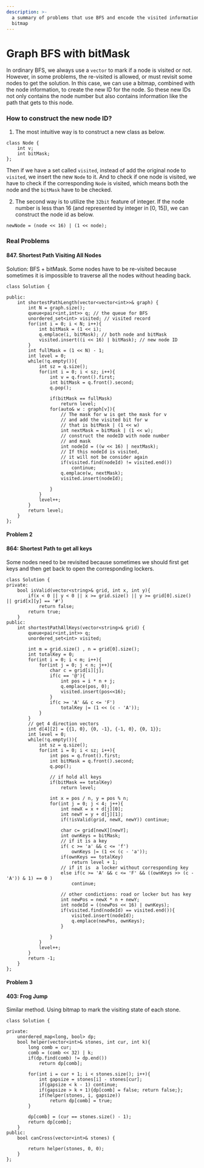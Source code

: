```yaml
---
description: >-
  a summary of problems that use BFS and encode the visited information with a
  bitmap
---
```


# Graph BFS with bitMask

In ordinary BFS, we always use a `vector` to mark if a node is visited or not. However, in some problems, the re-visited is allowed, or must revisit some nodes to get the solution. In this case, we can use a bitmap, combined with the node information, to create the new ID for the node. So these new IDs not only contains the node number but also contains information like the path that gets to this node.

### How to construct the new node ID?

1. The most intuitive way is to construct a new class as below.

```text
class Node {
    int v;
    int bitMask;
};
```

Then if we have a set called `visited`, instead of add the original node to `visited`, we insert the new `Node` to it. And to check if one node is visited, we have to check if the corresponding `Node` is visited, which means both the node and the `bitMask` have to be checked.

2. The second way is to utilize the `32bit` feature of integer. If the node number is less than 16 \(and represented by integer in \[0, 15\]\), we can construct the node id as below.

```text
newNode = (node << 16) | (1 << node);
```

### Real Problems

#### 847. Shortest Path Visiting All Nodes

Solution: BFS + bitMask. Some nodes have to be re-visited because sometimes it is impossible to traverse all the nodes without heading back.

```text
class Solution {
   
public:
    int shortestPathLength(vector<vector<int>>& graph) {
        int N = graph.size();
        queue<pair<int,int>> q; // the queue for BFS
        unordered_set<int> visited; // visited record
        for(int i = 0; i < N; i++){
            int bitMask = (1 << i);
            q.emplace(i, bitMask); // both node and bitMask
            visited.insert((i << 16) | bitMask); // new node ID
        }
        int fullMask = (1 << N) - 1;
        int level = 0;
        while(!q.empty()){
            int sz = q.size();
            for(int i = 0; i < sz; i++){
                int v = q.front().first;
                int bitMask = q.front().second;
                q.pop();
                
                if(bitMask == fullMask)
                    return level;
                for(auto& w : graph[v]){
                    // The mask for w is get the mask for v
                    // and add the visited bit for w
                    // that is bitMask | (1 << w)
                    int nextMask = bitMask | (1 << w); 
                    // construct the nodeID with node number
                    // and mask
                    int nodeId = ((w << 16) | nextMask);
                    // If this nodeId is visited,
                    // it will not be consider again
                    if(visited.find(nodeId) != visited.end())
                        continue;
                    q.emplace(w, nextMask);
                    visited.insert(nodeId);
                    
                }
            }
            level++;
        }
        return level;
    }
};
```

#### Problem 2

#### 864: Shortest Path to get all keys

Some nodes need to be revisited because sometimes we should first get keys and then get back to open the corresponding lockers.

```text
class Solution {
private:
    bool isValid(vector<string>& grid, int x, int y){
        if(x < 0 || y < 0 || x >= grid.size() || y >= grid[0].size() || grid[x][y] == '#')
            return false;
        return true;
    }
public:
    int shortestPathAllKeys(vector<string>& grid) {
        queue<pair<int,int>> q;
        unordered_set<int> visited;
         
        int m = grid.size() , n = grid[0].size();
        int totalKey = 0;
        for(int i = 0; i < m; i++){
            for(int j = 0; j < n; j++){
                char c = grid[i][j];
                if(c == '@'){
                    int pos = i * n + j;
                    q.emplace(pos, 0);
                    visited.insert(pos<<16);
                }
                if(c >= 'A' && c <= 'F')
                    totalKey |= (1 << (c - 'A'));
            }
        }
        // get 4 direction vectors
        int d[4][2] = {{1, 0}, {0, -1}, {-1, 0}, {0, 1}};
        int level = 0;
        while(!q.empty()){
            int sz = q.size();
            for(int i = 0; i < sz; i++){
                int pos = q.front().first;
                int bitMask = q.front().second;
                q.pop();
                
                // if hold all keys
                if(bitMask == totalKey)
                    return level;
                
                int x = pos / n, y = pos % n;
                for(int j = 0; j < 4; j++){
                    int newX = x + d[j][0];
                    int newY = y + d[j][1];
                    if(!isValid(grid, newX, newY)) continue;
                    
                    char c= grid[newX][newY];
                    int ownKeys = bitMask;
                    // if it is a key
                    if( c >= 'a' && c <= 'f')
                        ownKeys |= (1 << (c - 'a'));
                    if(ownKeys == totalKey)
                        return level + 1;
                    // if it is  a locker without corresponding key
                    else if(c >= 'A' && c <= 'F' && ((ownKeys >> (c - 'A')) & 1) == 0 )
                        continue;
                    
                    // other condictions: road or locker but has key
                    int newPos = newX * n + newY;
                    int nodeId = ((newPos << 16) | ownKeys);
                    if(visited.find(nodeId) == visited.end()){
                        visited.insert(nodeId);
                        q.emplace(newPos, ownKeys);
                    }
                    
                }
            }
            level++;
        }
        return -1;
    }
};
```

#### Problem 3

#### 403: Frog Jump

Similar method. Using bitmap to mark the visiting state of each stone.

```text
class Solution {
    
private:
    unordered_map<long, bool> dp;
    bool helper(vector<int>& stones, int cur, int k){
        long comb = cur;
        comb = (comb << 32) | k;
        if(dp.find(comb) != dp.end())
            return dp[comb];
        
        for(int i = cur + 1; i < stones.size(); i++){
            int gapsize = stones[i] - stones[cur];
            if(gapsize < k - 1) continue;
            if(gapsize > k + 1){dp[comb] = false; return false;};
            if(helper(stones, i, gapsize))
                return dp[comb] = true;
        }
        
        dp[comb] = (cur == stones.size() - 1);
        return dp[comb];
    }
public:
    bool canCross(vector<int>& stones) {
        
        return helper(stones, 0, 0);
    }
};
```

